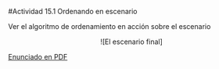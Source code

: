 #Actividad 15.1  Ordenando en escenario

Ver el algoritmo de ordenamiento en acción sobre el escenario

<center>
![El escenario final]
</center>


[Enunciado en PDF][PDF]

[PDF]: 
https://raw.githubusercontent.com/gobstones/laprogramacionysudidactica2/master/Proyectos/